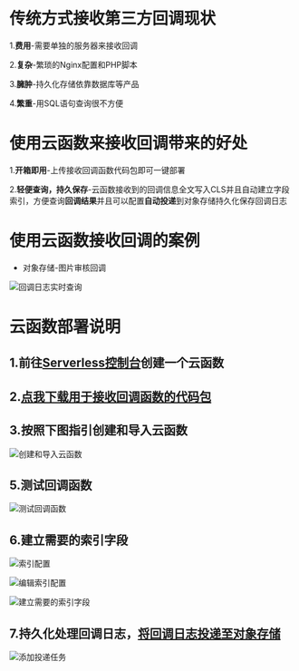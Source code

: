 # 传统方式接收第三方回调现状

1.**费用**-需要单独的服务器来接收回调  

2.**复杂**-繁琐的Nginx配置和PHP脚本  

3.**臃肿**-持久化存储依靠数据库等产品  

4.**繁重**-用SQL语句查询很不方便

# 使用云函数来接收回调带来的好处

1.**开箱即用**-上传接收回调函数代码包即可一键部署

2.**轻便查询，持久保存**-云函数接收到的回调信息全文写入CLS并且自动建立字段索引，方便查询**回调结果**并且可以配置**自动投递**到对象存储持久化保存回调日志

# 使用云函数接收回调的案例

- 对象存储-图片审核回调

![回调日志实时查询](https://ask.qcloudimg.com/developer-images/article/1148853/4t6z93d815.png?imageView2/2/w/1620)

# 云函数部署说明

## 1.前往[Serverless控制台](https://console.cloud.tencent.com/scf/list)创建一个云函数

## 2.[点我下载用于接收回调函数的代码包](https://sls-1252458796.cos.ap-guangzhou.myqcloud.com/%E6%8E%A5%E6%94%B6%E7%AC%AC%E4%B8%89%E6%96%B9%E5%9B%9E%E8%B0%83%E5%87%BD%E6%95%B0%E4%BB%A3%E7%A0%81%E5%8C%85-PHP.zip)

## 3.按照下图指引创建和导入云函数

![创建和导入云函数](https://ask.qcloudimg.com/developer-images/article/1148853/7stbicgbiu.png?imageView2/2/w/1620)

## 5.测试回调函数

![测试回调函数](https://ask.qcloudimg.com/developer-images/article/1148853/21qjy83pk3.png?imageView2/2/w/1620)

## 6.建立需要的索引字段

![索引配置](https://ask.qcloudimg.com/developer-images/article/1148853/29ui0wioj2.png?imageView2/2/w/1620)

![编辑索引配置](https://ask.qcloudimg.com/developer-images/article/1148853/9b9uay7o23.png?imageView2/2/w/1620)

![建立需要的索引字段](https://ask.qcloudimg.com/developer-images/article/1148853/c5wnqcpvbr.png?imageView2/2/w/1620)

## 7.持久化处理回调日志，[将回调日志投递至对象存储](https://console.cloud.tencent.com/cls/shipper/cos)

![添加投递任务](https://ask.qcloudimg.com/developer-images/article/1148853/elu5rekjw9.png?imageView2/2/w/1620)
